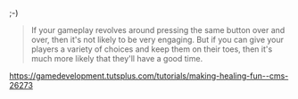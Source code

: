 ;-)

> If your gameplay revolves around pressing the same button over and over, then it's not likely to be very engaging. But if you can give your players a variety of choices and keep them on their toes, then it's much more likely that they'll have a good time.

https://gamedevelopment.tutsplus.com/tutorials/making-healing-fun--cms-26273


